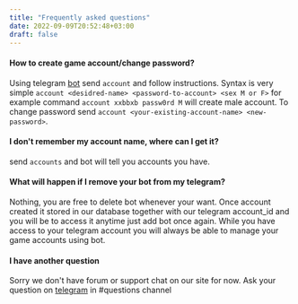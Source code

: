 ```yaml
---
title: "Frequently asked questions"
date: 2022-09-09T20:52:48+03:00
draft: false
---
```


#### How to create game account/change password?

Using telegram [bot](https://t.me/openrohelperbot) send `account` and follow instructions. Syntax is very simple `account <desidred-name> <password-to-account> <sex M or F>` for example command `account xxbbxb passw0rd M` will create male account. To change password send `account <your-existing-account-name> <new-password>`.

#### I don't remember my account name, where can I get it?

send `accounts` and bot will tell you accounts you have.

#### What will happen if I remove your bot from my telegram?

Nothing, you are free to delete bot whenever your want. Once account created it stored in our database together with our telegram account_id and you will be to access it anytime just add bot once again. While you have access to your telegram account you will always be able to manage your game accounts using bot.

#### I have another question

Sorry we don't have forum or support chat on our site for now. Ask your question on [telegram](https://t.me/+4EsP4OhU7-IzNDE6) in #questions channel